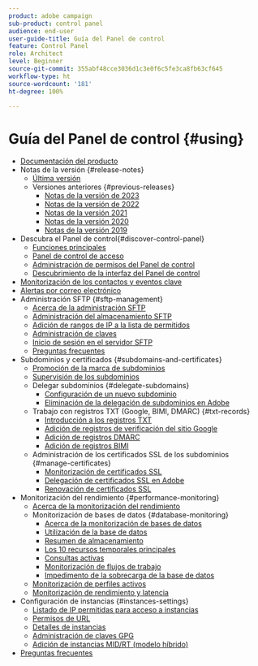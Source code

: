 ```yaml
---
product: adobe campaign
sub-product: control panel
audience: end-user
user-guide-title: Guía del Panel de control
feature: Control Panel
role: Architect
level: Beginner
source-git-commit: 355abf48cce3036d1c3e0f6c5fe3ca8fb63cf645
workflow-type: ht
source-wordcount: '181'
ht-degree: 100%

---
```



# Guía del Panel de control {#using}

+ [Documentación del producto](control-panel-home.md)
+ Notas de la versión  {#release-notes}
   + [Última versión](rn/release-notes.md)
   + Versiones anteriores {#previous-releases}
      + [Notas de la versión de 2023](rn/release-notes-2023.md)
      + [Notas de la versión de 2022](rn/release-notes-2022.md)
      + [Notas de la versión 2021](rn/release-notes-2021.md)
      + [Notas de la versión 2020](rn/release-notes-2020.md)
      + [Notas de la versión 2019](rn/release-notes-2019.md)
+ Descubra el Panel de control{#discover-control-panel}
   + [Funciones principales](discover/using/key-features.md)
   + [Panel de control de acceso](discover/using/accessing-control-panel.md)
   + [Administración de permisos del Panel de control](discover/using/managing-permissions.md)
   + [Descubrimiento de la interfaz del Panel de control](discover/using/discovering-the-interface.md)
+ [Monitorización de los contactos y eventos clave](service-events/service-events.md)
+ [Alertas por correo electrónico](performance-monitoring/using/email-alerting.md)
+ Administración SFTP {#sftp-management}
   + [Acerca de la administración SFTP](sftp/using/about-sftp-management.md)
   + [Administración del almacenamiento SFTP](sftp/using/sftp-storage-management.md)
   + [Adición de rangos de IP a la lista de permitidos](sftp/using/ip-range-allow-listing.md)
   + [Administración de claves](sftp/using/key-management.md)
   + [Inicio de sesión en el servidor SFTP](sftp/using/logging-into-sftp-server.md)
   + [Preguntas frecuentes](sftp/using/common-questions.md)
+ Subdominios y certificados {#subdomains-and-certificates}
   + [Promoción de la marca de subdominios](subdomains-certificates/using/subdomains-branding.md)
   + [Supervisión de los subdominios](subdomains-certificates/using/monitoring-subdomains.md)
   + Delegar subdominios {#delegate-subdomains}
      + [Configuración de un nuevo subdominio](subdomains-certificates/using/setting-up-new-subdomain.md)
      + [Eliminación de la delegación de subdominios en Adobe](subdomains-certificates/using/remove-delegated-subdomains.md)
   + Trabajo con registros TXT (Google, BIMI, DMARC) {#txt-records}
      + [Introducción a los registros TXT](subdomains-certificates/using/gs-txt-records.md)
      + [Adición de registros de verificación del sitio Google](subdomains-certificates/using/managing-txt-records.md)
      + [Adición de registros DMARC](subdomains-certificates/using/dmarc.md)
      + [Adición de registros BIMI](subdomains-certificates/using/bimi.md)
   + Administración de los certificados SSL de los subdominios {#manage-certificates}
      + [Monitorización de certificados SSL](subdomains-certificates/using/monitoring-ssl-certificates.md)
      + [Delegación de certificados SSL en Adobe](subdomains-certificates/using/delegate-ssl.md)
      + [Renovación de certificados SSL](subdomains-certificates/using/renewing-subdomain-certificate.md)
+ Monitorización del rendimiento {#performance-monitoring}
   + [Acerca de la monitorización del rendimiento](performance-monitoring/using/about-performance-monitoring.md)
   + Monitorización de bases de datos {#database-monitoring}
      + [Acerca de la monitorización de bases de datos](performance-monitoring/using/database-monitoring.md)
      + [Utilización de la base de datos](performance-monitoring/using/database-utilization.md)
      + [Resumen de almacenamiento](performance-monitoring/using/database-storage-overview.md)
      + [Los 10 recursos temporales principales](performance-monitoring/using/database-top-ten-resources.md)
      + [Consultas activas](performance-monitoring/using/database-active-queries.md)
      + [Monitorización de flujos de trabajo](performance-monitoring/using/workflow-monitoring.md)
      + [Impedimento de la sobrecarga de la base de datos](performance-monitoring/using/database-preventing-overload.md)
   + [Monitorización de perfiles activos](performance-monitoring/using/active-profiles-monitoring.md)
   + [Monitorización de rendimiento y latencia](performance-monitoring/using/throughputs-latencies.md)
+ Configuración de instancias {#instances-settings}
   + [Listado de IP permitidas para acceso a instancias](instances-settings/using/ip-allow-listing-instance-access.md)
   + [Permisos de URL](instances-settings/using/url-permissions.md)
   + [Detalles de instancias](instances-settings/using/instance-details.md)
   + [Administración de claves GPG](instances-settings/using/gpg-keys-management.md)
   + [Adición de instancias MID/RT (modelo híbrido)](instances-settings/using/external-accounts.md)
+ [Preguntas frecuentes](faq.md)
